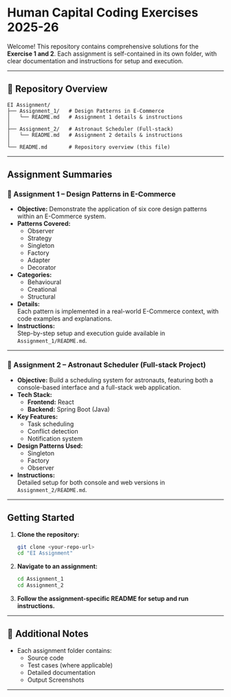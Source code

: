 # Human Capital Coding Exercises 2025-26

Welcome! This repository contains comprehensive solutions for the **Exercise 1 and 2**. Each assignment is self-contained in its own folder, with clear documentation and instructions for setup and execution.

---

## 📁 Repository Overview

```
EI Assignment/
├── Assignment_1/   # Design Patterns in E-Commerce
│   └── README.md   # Assignment 1 details & instructions
│
├── Assignment_2/   # Astronaut Scheduler (Full-stack)
│   └── README.md   # Assignment 2 details & instructions
│
└── README.md       # Repository overview (this file)
```

---

## Assignment Summaries

### 🔹 Assignment 1 – Design Patterns in E-Commerce

- **Objective:** Demonstrate the application of six core design patterns within an E-Commerce system.
- **Patterns Covered:**  
  - Observer  
  - Strategy  
  - Singleton  
  - Factory  
  - Adapter  
  - Decorator
- **Categories:**  
  - Behavioural  
  - Creational  
  - Structural
- **Details:**  
  Each pattern is implemented in a real-world E-Commerce context, with code examples and explanations.
- **Instructions:**  
  Step-by-step setup and execution guide available in `Assignment_1/README.md`.

---

### 🔹 Assignment 2 – Astronaut Scheduler (Full-stack Project)

- **Objective:** Build a scheduling system for astronauts, featuring both a console-based interface and a full-stack web application.
- **Tech Stack:**  
  - **Frontend:** React  
  - **Backend:** Spring Boot (Java)
- **Key Features:**  
  - Task scheduling  
  - Conflict detection  
  - Notification system
- **Design Patterns Used:**  
  - Singleton  
  - Factory  
  - Observer
- **Instructions:**  
  Detailed setup for both console and web versions in `Assignment_2/README.md`.

---

## Getting Started

1. **Clone the repository:**
    ```bash
    git clone <your-repo-url>
    cd "EI Assignment"
    ```

2. **Navigate to an assignment:**
    ```bash
    cd Assignment_1 
    cd Assignment_2   
    ```

3. **Follow the assignment-specific README for setup and run instructions.**

---

## 📄 Additional Notes

- Each assignment folder contains:
  - Source code
  - Test cases (where applicable)
  - Detailed documentation
  - Output Screenshots

---